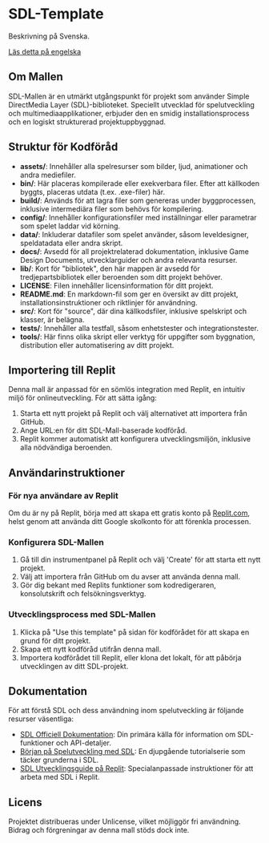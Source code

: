 # SDL-Template

Beskrivning på Svenska.

[Läs detta på engelska](./README.md)

## Om Mallen

SDL-Mallen är en utmärkt utgångspunkt för projekt som använder Simple DirectMedia Layer (SDL)-biblioteket. Speciellt utvecklad för spelutveckling och multimediaapplikationer, erbjuder den en smidig installationsprocess och en logiskt strukturerad projektuppbyggnad.

## Struktur för Kodföråd

- **assets/**: Innehåller alla spelresurser som bilder, ljud, animationer och andra mediefiler.
- **bin/**: Här placeras kompilerade eller exekverbara filer. Efter att källkoden byggts, placeras utdata (t.ex. .exe-filer) här.
- **build/**: Används för att lagra filer som genereras under byggprocessen, inklusive intermediära filer som behövs för kompilering.
- **config/**: Innehåller konfigurationsfiler med inställningar eller parametrar som spelet laddar vid körning.
- **data/**: Inkluderar datafiler som spelet använder, såsom leveldesigner, speldatadata eller andra skript.
- **docs/**: Avsedd för all projektrelaterad dokumentation, inklusive Game Design Documents, utvecklarguider och andra relevanta resurser.
- **lib/**: Kort för "bibliotek", den här mappen är avsedd för tredjepartsbibliotek eller beroenden som ditt projekt behöver.
- **LICENSE**: Filen innehåller licensinformation för ditt projekt.
- **README.md**: En markdown-fil som ger en översikt av ditt projekt, installationsinstruktioner och riktlinjer för användning.
- **src/**: Kort för "source", där dina källkodsfiler, inklusive spelskript och klasser, är belägna.
- **tests/**: Innehåller alla testfall, såsom enhetstester och integrationstester.
- **tools/**: Här finns olika skript eller verktyg för uppgifter som byggnation, distribution eller automatisering av ditt projekt.

## Importering till Replit

Denna mall är anpassad för en sömlös integration med Replit, en intuitiv miljö för onlineutveckling. För att sätta igång:

1. Starta ett nytt projekt på Replit och välj alternativet att importera från GitHub.
2. Ange URL:en för ditt SDL-Mall-baserade kodföråd.
3. Replit kommer automatiskt att konfigurera utvecklingsmiljön, inklusive alla nödvändiga beroenden.

## Användarinstruktioner

### För nya användare av Replit
Om du är ny på Replit, börja med att skapa ett gratis konto på [Replit.com](https://replit.com/), helst genom att använda ditt Google skolkonto för att förenkla processen.

### Konfigurera SDL-Mallen
1. Gå till din instrumentpanel på Replit och välj 'Create' för att starta ett nytt projekt.
2. Välj att importera från GitHub om du avser att använda denna mall.
3. Gör dig bekant med Replits funktioner som kodredigeraren, konsolutskrift och felsökningsverktyg.

### Utvecklingsprocess med SDL-Mallen
1. Klicka på "Use this template" på sidan för kodförådet för att skapa en grund för ditt projekt.
2. Skapa ett nytt kodföråd utifrån denna mall.
3. Importera kodförådet till Replit, eller klona det lokalt, för att påbörja utvecklingen av ditt SDL-projekt.

## Dokumentation

För att förstå SDL och dess användning inom spelutveckling är följande resurser väsentliga:

- [SDL Officiell Dokumentation](https://wiki.libsdl.org/): Din primära källa för information om SDL-funktioner och API-detaljer.
- [Början på Spelutveckling med SDL](https://lazyfoo.net/tutorials/SDL/): En djupgående tutorialserie som täcker grunderna i SDL.
- [SDL Utvecklingsguide på Replit](https://www.replit.com/site/docs/repls/sdl): Specialanpassade instruktioner för att arbeta med SDL i Replit.

## Licens

Projektet distribueras under Unlicense, vilket möjliggör fri användning. Bidrag och förgreningar av denna mall stöds dock inte.

